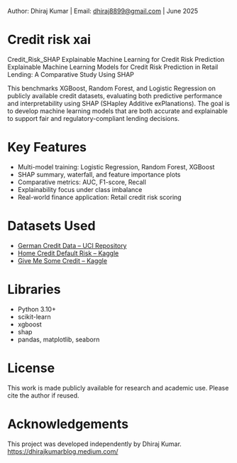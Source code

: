 Author: Dhiraj Kumar | Email: dhiraj8899@gmail.com | June 2025

# Credit risk xai
Credit_Risk_SHAP
Explainable Machine Learning for Credit Risk Prediction
Explainable Machine Learning Models for Credit Risk Prediction in Retail Lending: A Comparative Study Using SHAP 

This benchmarks XGBoost, Random Forest, and Logistic Regression on publicly available credit datasets, evaluating both predictive performance and interpretability using SHAP (SHapley Additive exPlanations).
The goal is to develop machine learning models that are both accurate and explainable to support fair and regulatory-compliant lending decisions.

# Key Features

- Multi-model training: Logistic Regression, Random Forest, XGBoost
- SHAP summary, waterfall, and feature importance plots
- Comparative metrics: AUC, F1-score, Recall
- Explainability focus under class imbalance
- Real-world finance application: Retail credit risk scoring

# Datasets Used

- [German Credit Data – UCI Repository](https://archive.ics.uci.edu/ml/datasets/statlog+(german+credit+data))
- [Home Credit Default Risk – Kaggle](https://www.kaggle.com/competitions/home-credit-default-risk)
- [Give Me Some Credit – Kaggle](https://www.kaggle.com/c/GiveMeSomeCredit)

# Libraries

- Python 3.10+
- scikit-learn
- xgboost
- shap
- pandas, matplotlib, seaborn

# License

This work is made publicly available for research and academic use. Please cite the author if reused.

# Acknowledgements

This project was developed independently by Dhiraj Kumar.
https://dhirajkumarblog.medium.com/
